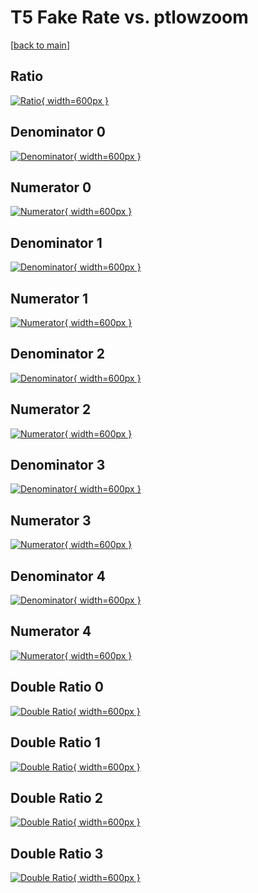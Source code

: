 # T5 Fake Rate vs. ptlowzoom

[[back to main](./)]



## Ratio

[![Ratio](../mtv/var/T5_fakerate_ptlowzoom.png){ width=600px }](../mtv/var/T5_fakerate_ptlowzoom.pdf)

## Denominator 0

[![Denominator](../mtv/den/T5_fakerate_ptlowzoom_den0.png){ width=600px }](../mtv/den/T5_fakerate_ptlowzoom_den0.pdf)

## Numerator 0

[![Numerator](../mtv/num/T5_fakerate_ptlowzoom_num0.png){ width=600px }](../mtv/num/T5_fakerate_ptlowzoom_num0.pdf)

## Denominator 1

[![Denominator](../mtv/den/T5_fakerate_ptlowzoom_den1.png){ width=600px }](../mtv/den/T5_fakerate_ptlowzoom_den1.pdf)

## Numerator 1

[![Numerator](../mtv/num/T5_fakerate_ptlowzoom_num1.png){ width=600px }](../mtv/num/T5_fakerate_ptlowzoom_num1.pdf)

## Denominator 2

[![Denominator](../mtv/den/T5_fakerate_ptlowzoom_den2.png){ width=600px }](../mtv/den/T5_fakerate_ptlowzoom_den2.pdf)

## Numerator 2

[![Numerator](../mtv/num/T5_fakerate_ptlowzoom_num2.png){ width=600px }](../mtv/num/T5_fakerate_ptlowzoom_num2.pdf)

## Denominator 3

[![Denominator](../mtv/den/T5_fakerate_ptlowzoom_den3.png){ width=600px }](../mtv/den/T5_fakerate_ptlowzoom_den3.pdf)

## Numerator 3

[![Numerator](../mtv/num/T5_fakerate_ptlowzoom_num3.png){ width=600px }](../mtv/num/T5_fakerate_ptlowzoom_num3.pdf)

## Denominator 4

[![Denominator](../mtv/den/T5_fakerate_ptlowzoom_den4.png){ width=600px }](../mtv/den/T5_fakerate_ptlowzoom_den4.pdf)

## Numerator 4

[![Numerator](../mtv/num/T5_fakerate_ptlowzoom_num4.png){ width=600px }](../mtv/num/T5_fakerate_ptlowzoom_num4.pdf)

## Double Ratio 0

[![Double Ratio](../mtv/ratio/T5_fakerate_ptlowzoom_ratio0.png){ width=600px }](../mtv/ratio/T5_fakerate_ptlowzoom_ratio0.pdf)

## Double Ratio 1

[![Double Ratio](../mtv/ratio/T5_fakerate_ptlowzoom_ratio1.png){ width=600px }](../mtv/ratio/T5_fakerate_ptlowzoom_ratio1.pdf)

## Double Ratio 2

[![Double Ratio](../mtv/ratio/T5_fakerate_ptlowzoom_ratio2.png){ width=600px }](../mtv/ratio/T5_fakerate_ptlowzoom_ratio2.pdf)

## Double Ratio 3

[![Double Ratio](../mtv/ratio/T5_fakerate_ptlowzoom_ratio3.png){ width=600px }](../mtv/ratio/T5_fakerate_ptlowzoom_ratio3.pdf)

